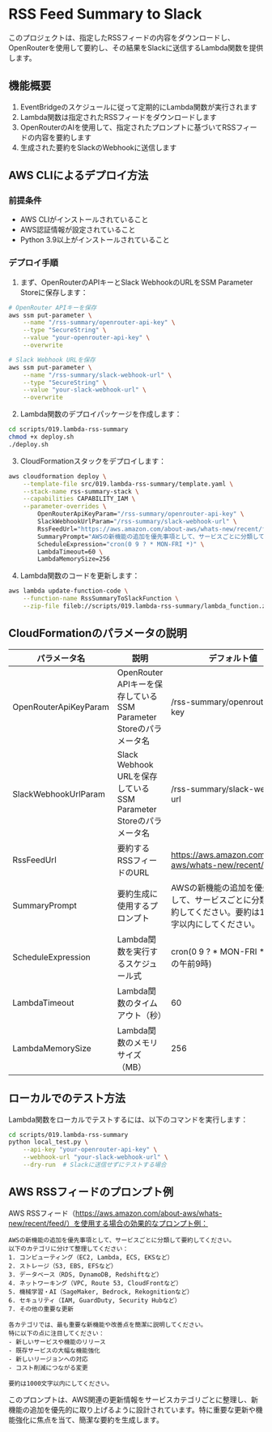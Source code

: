 # RSS Feed Summary to Slack

このプロジェクトは、指定したRSSフィードの内容をダウンロードし、OpenRouterを使用して要約し、その結果をSlackに送信するLambda関数を提供します。

## 機能概要

1. EventBridgeのスケジュールに従って定期的にLambda関数が実行されます
2. Lambda関数は指定されたRSSフィードをダウンロードします
3. OpenRouterのAIを使用して、指定されたプロンプトに基づいてRSSフィードの内容を要約します
4. 生成された要約をSlackのWebhookに送信します

## AWS CLIによるデプロイ方法

### 前提条件

- AWS CLIがインストールされていること
- AWS認証情報が設定されていること
- Python 3.9以上がインストールされていること

### デプロイ手順

1. まず、OpenRouterのAPIキーとSlack WebhookのURLをSSM Parameter Storeに保存します：

```bash
# OpenRouter APIキーを保存
aws ssm put-parameter \
    --name "/rss-summary/openrouter-api-key" \
    --type "SecureString" \
    --value "your-openrouter-api-key" \
    --overwrite

# Slack Webhook URLを保存
aws ssm put-parameter \
    --name "/rss-summary/slack-webhook-url" \
    --type "SecureString" \
    --value "your-slack-webhook-url" \
    --overwrite
```

2. Lambda関数のデプロイパッケージを作成します：

```bash
cd scripts/019.lambda-rss-summary
chmod +x deploy.sh
./deploy.sh
```

3. CloudFormationスタックをデプロイします：

```bash
aws cloudformation deploy \
    --template-file src/019.lambda-rss-summary/template.yaml \
    --stack-name rss-summary-stack \
    --capabilities CAPABILITY_IAM \
    --parameter-overrides \
        OpenRouterApiKeyParam="/rss-summary/openrouter-api-key" \
        SlackWebhookUrlParam="/rss-summary/slack-webhook-url" \
        RssFeedUrl="https://aws.amazon.com/about-aws/whats-new/recent/feed/" \
        SummaryPrompt="AWSの新機能の追加を優先事項として、サービスごとに分類して要約してください。要約は1000文字以内にしてください。" \
        ScheduleExpression="cron(0 9 ? * MON-FRI *)" \
        LambdaTimeout=60 \
        LambdaMemorySize=256
```

4. Lambda関数のコードを更新します：

```bash
aws lambda update-function-code \
    --function-name RssSummaryToSlackFunction \
    --zip-file fileb://scripts/019.lambda-rss-summary/lambda_function.zip
```

## CloudFormationのパラメータの説明

| パラメータ名 | 説明 | デフォルト値 |
|------------|------|------------|
| OpenRouterApiKeyParam | OpenRouter APIキーを保存しているSSM Parameter Storeのパラメータ名 | /rss-summary/openrouter-api-key |
| SlackWebhookUrlParam | Slack Webhook URLを保存しているSSM Parameter Storeのパラメータ名 | /rss-summary/slack-webhook-url |
| RssFeedUrl | 要約するRSSフィードのURL | https://aws.amazon.com/about-aws/whats-new/recent/feed/ |
| SummaryPrompt | 要約生成に使用するプロンプト | AWSの新機能の追加を優先事項として、サービスごとに分類して要約してください。要約は1000文字以内にしてください。 |
| ScheduleExpression | Lambda関数を実行するスケジュール式 | cron(0 9 ? * MON-FRI *) (平日の午前9時) |
| LambdaTimeout | Lambda関数のタイムアウト（秒） | 60 |
| LambdaMemorySize | Lambda関数のメモリサイズ（MB） | 256 |

## ローカルでのテスト方法

Lambda関数をローカルでテストするには、以下のコマンドを実行します：

```bash
cd scripts/019.lambda-rss-summary
python local_test.py \
    --api-key "your-openrouter-api-key" \
    --webhook-url "your-slack-webhook-url" \
    --dry-run  # Slackに送信せずにテストする場合
```

## AWS RSSフィードのプロンプト例

AWS RSSフィード（https://aws.amazon.com/about-aws/whats-new/recent/feed/）を使用する場合の効果的なプロンプト例：

```
AWSの新機能の追加を優先事項として、サービスごとに分類して要約してください。
以下のカテゴリに分けて整理してください：
1. コンピューティング（EC2, Lambda, ECS, EKSなど）
2. ストレージ（S3, EBS, EFSなど）
3. データベース（RDS, DynamoDB, Redshiftなど）
4. ネットワーキング（VPC, Route 53, CloudFrontなど）
5. 機械学習・AI（SageMaker, Bedrock, Rekognitionなど）
6. セキュリティ（IAM, GuardDuty, Security Hubなど）
7. その他の重要な更新

各カテゴリでは、最も重要な新機能や改善点を簡潔に説明してください。
特に以下の点に注目してください：
- 新しいサービスや機能のリリース
- 既存サービスの大幅な機能強化
- 新しいリージョンへの対応
- コスト削減につながる変更

要約は1000文字以内にしてください。
```

このプロンプトは、AWS関連の更新情報をサービスカテゴリごとに整理し、新機能の追加を優先的に取り上げるように設計されています。特に重要な更新や機能強化に焦点を当て、簡潔な要約を生成します。